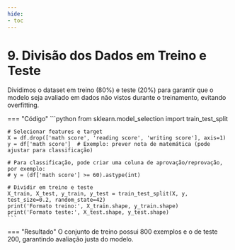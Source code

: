 ```yaml
---
hide:
- toc
---
```


# 9. Divisão dos Dados em Treino e Teste

Dividimos o dataset em treino (80%) e teste (20%) para garantir que o modelo seja avaliado em dados não vistos durante o treinamento, evitando overfitting.

=== "Código"
	```python
	from sklearn.model_selection import train_test_split

	# Selecionar features e target
	X = df.drop(['math score', 'reading score', 'writing score'], axis=1)
	y = df['math score']  # Exemplo: prever nota de matemática (pode ajustar para classificação)

	# Para classificação, pode criar uma coluna de aprovação/reprovação, por exemplo:
	# y = (df['math score'] >= 60).astype(int)

	# Dividir em treino e teste
	X_train, X_test, y_train, y_test = train_test_split(X, y, test_size=0.2, random_state=42)
	print('Formato treino:', X_train.shape, y_train.shape)
	print('Formato teste:', X_test.shape, y_test.shape)
	```
=== "Resultado"
	O conjunto de treino possui 800 exemplos e o de teste 200, garantindo avaliação justa do modelo.
